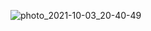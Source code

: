 ![photo_2021-10-03_20-40-49](https://user-images.githubusercontent.com/51490424/135765293-ececa85e-9903-4d89-82ed-cfae7ad91bb8.jpg)
